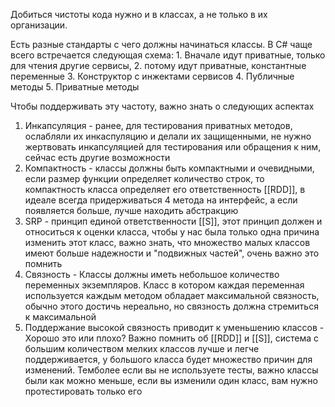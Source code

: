 Добиться чистоты кода нужно и в классах, а не только в их организации.

Есть разные стандарты с чего должны начинаться классы. В C# чаще всего встречается следующая схема: 1. Вначале идут приватные, только для чтения другие сервисы, 2. потому идут приватные, константные переменные 3. Конструктор с инжектами сервисов 4. Публичные методы 5. Приватные методы

Чтобы поддерживать эту частоту, важно знать о следующих аспектах

1. Инкапсуляция - ранее, для тестирования приватных методов, ослабляли их инкаспуляцию и делали их защищенными, не нужно жертвовать инкапсуляцией для тестирования или обращения к ним, сейчас есть другие возможности
2. Компактность - классы должны быть компактными и очевидными, если размер функции определяет количество строк, то компактность класса определяет его ответственность [[RDD]], в идеале всегда придерживаться 4 метода на интерфейс, а если появляется больше, лучше находить абстракцию
3. SRP - принцип единой ответственности [[S]], этот принцип должен и относиться к оценки класса, чтобы у нас была только одна причина изменить этот класс, важно знать, что множество малых классов имеют больше надежности и "подвижных частей", очень важно это помнить
4. Связность - Классы должны иметь небольшое количество переменных экземпляров. Класс в котором каждая переменная используется каждым методом обладает максимальной связность, обычно этого достичь нереально, но связность должна стремиться к максимальной
5. Поддержание высокой связность приводит к уменьшению классов - Хорошо это или плохо? Важно помнить об [[RDD]] и [[S]], система с большим количеством мелких классов лучше и легче поддерживается, у большого класса будет множество причин для изменений. Темболее если вы не используете тесты, важно классы были как можно меньше, если вы изменили один класс, вам нужно протестировать только его
